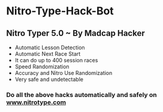 # Nitro-Type-Hack-Bot
## Nitro Typer 5.0 ~ By Madcap Hacker
* Automatic Lesson Detection
* Automatic Next Race Start
* It can do up to 400 session races
* Speed Randomization
* Accuracy and Nitro Use Randomization
* Very safe and undetectable
### Do all the above hacks automatically and safely on www.nitrotype.com
